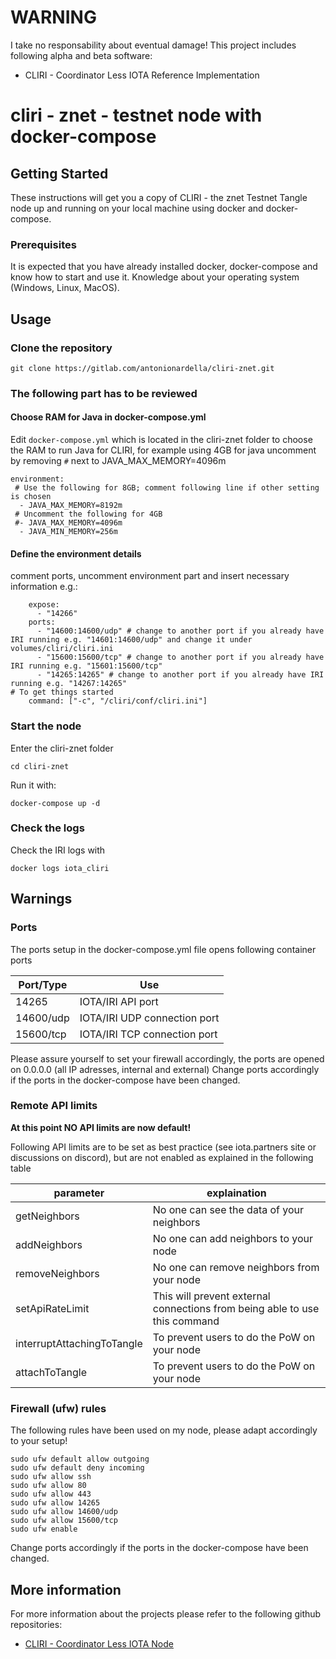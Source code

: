 # WARNING

I take no responsability about eventual damage! This project includes following alpha and beta software:
* CLIRI - Coordinator Less IOTA Reference Implementation

# cliri - znet - testnet node with docker-compose

## Getting Started

These instructions will get you a copy of CLIRI - the znet Testnet Tangle node up and running on your local machine using docker and docker-compose.

### Prerequisites

It is expected that you have already installed docker, docker-compose and know how to start and use it.
Knowledge about your operating system (Windows, Linux, MacOS).

## Usage

### Clone the repository
```
git clone https://gitlab.com/antonionardella/cliri-znet.git
```

### The following part has to be reviewed


#### Choose RAM for Java in docker-compose.yml

Edit `docker-compose.yml` which is located in the cliri-znet folder to choose the RAM to run Java for CLIRI, for example using 4GB for java uncomment by removing `#` next to JAVA_MAX_MEMORY=4096m
```
environment:
 # Use the following for 8GB; comment following line if other setting is chosen 
  - JAVA_MAX_MEMORY=8192m
 # Uncomment the following for 4GB
 #- JAVA_MAX_MEMORY=4096m
  - JAVA_MIN_MEMORY=256m
```

#### Define the environment details
comment ports, uncomment environment part and insert necessary information e.g.:
```
    expose:
      - "14266"
    ports:
      - "14600:14600/udp" # change to another port if you already have IRI running e.g. "14601:14600/udp" and change it under volumes/cliri/cliri.ini
      - "15600:15600/tcp" # change to another port if you already have IRI running e.g. "15601:15600/tcp"
      - "14265:14265" # change to another port if you already have IRI running e.g. "14267:14265"
# To get things started
    command: ["-c", "/cliri/conf/cliri.ini"]
```
### Start the node

Enter the cliri-znet folder
```
cd cliri-znet
```

Run it with:
```
docker-compose up -d
```
### Check the logs

Check the IRI logs with
```
docker logs iota_cliri
```

## Warnings

### Ports

The ports setup in the docker-compose.yml file opens following container ports

Port/Type | Use 
--- | ---
14265 | IOTA/IRI API port
14600/udp | IOTA/IRI UDP connection port
15600/tcp | IOTA/IRI TCP connection port

Please assure yourself to set your firewall accordingly, the ports are opened on 0.0.0.0 (all IP adresses, internal and external)
Change ports accordingly if the ports in the docker-compose have been changed.

### Remote API limits

**At this point NO API limits are now default!**

Following API limits are to be set as best practice (see iota.partners site or discussions on discord), but are not enabled as explained in the following table

parameter | explaination 
--- | ---
getNeighbors|No one can see the data of your neighbors
addNeighbors|No one can add neighbors to your node
removeNeighbors|No one can remove neighbors from your node
setApiRateLimit|This will prevent external connections from being able to use this command
interruptAttachingToTangle| To prevent users to do the PoW on your node
attachToTangle| To prevent users to do the PoW on your node

### Firewall (ufw) rules

The following rules have been used on my node, please adapt accordingly to your setup!
```
sudo ufw default allow outgoing
sudo ufw default deny incoming
sudo ufw allow ssh
sudo ufw allow 80
sudo ufw allow 443
sudo ufw allow 14265
sudo ufw allow 14600/udp
sudo ufw allow 15600/tcp
sudo ufw enable
```
Change ports accordingly if the ports in the docker-compose have been changed.

## More information

For more information about the projects please refer to the following github repositories:

* [CLIRI - Coordinator Less IOTA Node](https://github.com/iotaledger/cliri)